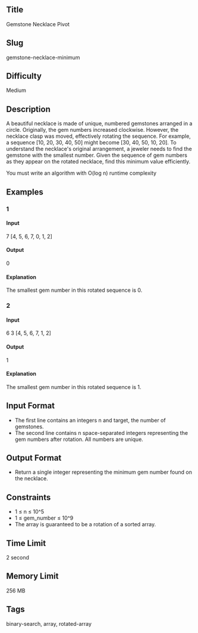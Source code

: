 ## Title

Gemstone Necklace Pivot

## Slug

gemstone-necklace-minimum

## Difficulty

Medium

## Description

A beautiful necklace is made of unique, numbered gemstones arranged in a circle. Originally, the gem numbers increased clockwise. However, the necklace clasp was moved, effectively rotating the sequence. 
For example, a sequence [10, 20, 30, 40, 50] might become [30, 40, 50, 10, 20]. 
To understand the necklace's original arrangement, a jeweler needs to find the gemstone with the smallest number. Given the sequence of gem numbers as they appear on the rotated necklace, find this minimum value efficiently.

You must write an algorithm with O(log n) runtime complexity

## Examples

### 1

#### Input

7 
[4, 5, 6, 7, 0, 1, 2]


#### Output

0

#### Explanation

The smallest gem number in this rotated sequence is 0.

### 2

#### Input

6 3 
[4, 5, 6, 7, 1, 2]

#### Output

1

#### Explanation

The smallest gem number in this rotated sequence is 1.

## Input Format

- The first line contains an integers n and target, the number of gemstones.
- The second line contains n space-separated integers representing the gem numbers after rotation. All numbers are unique.

## Output Format

- Return a single integer representing the minimum gem number found on the necklace.

## Constraints

- 1 ≤ n ≤ 10^5
- 1 ≤ gem_number ≤ 10^9
- The array is guaranteed to be a rotation of a sorted array.

## Time Limit

2 second

## Memory Limit

256 MB

## Tags

binary-search, array, rotated-array
